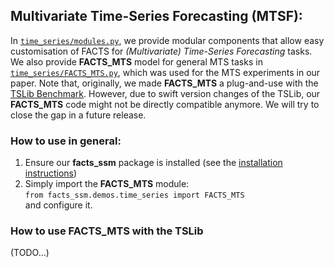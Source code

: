 ## Multivariate Time-Series Forecasting (MTSF):  
In [`time_series/modules.py`](./modules.py), we provide modular components that allow easy customisation of FACTS for *(Multivariate) Time-Series Forecasting* tasks. We also provide **FACTS_MTS** model for general MTS tasks in [`time_series/FACTS_MTS.py`](./FACTS_MTS.py), which was used for the MTS experiments in our paper. Note that, originally, we made **FACTS_MTS** a plug-and-use with the [TSLib Benchmark](https://github.com/thuml/Time-Series-Library). However, due to swift version changes of the TSLib, our **FACTS_MTS** code might not be directly compatible anymore. We will try to close the gap in a future release.


### How to use in general:
1. Ensure our **facts_ssm** package is installed (see the [installation instructions](../../../README.md))
2. Simply import the **FACTS_MTS** module:\
   ```from facts_ssm.demos.time_series import FACTS_MTS```\
   and configure it.


### How to use FACTS_MTS with the TSLib
(TODO...)